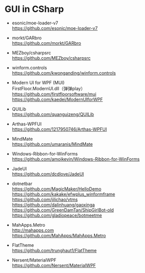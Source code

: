 # GUI in CSharp  
* esonic/moe-loader-v7  
https://github.com/esonic/moe-loader-v7  

* morkt/GARbro  
https://github.com/morkt/GARbro  

* MEZboy/csharpsrc  
https://github.com/MEZboy/csharpsrc  

* winform.controls  
https://github.com/kwonganding/winform.controls  

* Modern UI for WPF (MUI)  
FirstFloor.ModernUI.dll（弹弹play）  
https://github.com/firstfloorsoftware/mui  
https://github.com/kaedei/ModernUIforWPF  

* QUILib  
https://github.com/quanguizeng/QUILib  

* Arthas-WPFUI  
https://github.com/1217950746/Arthas-WPFUI  

* MindMate  
https://github.com/umaranis/MindMate  

* Windows-Ribbon-for-WinForms  
https://github.com/amoikevin/Windows-Ribbon-for-WinForms  

* JadeUI  
https://github.com/dcdlove/JadeUI  

* dotnetbar    
https://github.com/MagicMaker/HelloDemo  
https://github.com/kakake/efwplus_winformframe  
https://github.com/jilichao/vtms  
https://github.com/dalinhuang/gaoxinga  
https://github.com/GreenDamTan/ShipGirlBot-old  
https://github.com/gladiopeace/botmeetme  

* MahApps.Metro  
http://mahapps.com    
https://github.com/MahApps/MahApps.Metro  

* FlatTheme  
https://github.com/trunghaut1/FlatTheme  

* Nersent/MaterialWPF  
https://github.com/Nersent/MaterialWPF  

